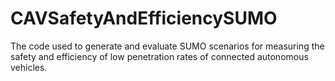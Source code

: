 # CAVSafetyAndEfficiencySUMO
The code used to generate and evaluate SUMO scenarios for measuring the safety and efficiency of low penetration rates of connected autonomous vehicles.

